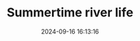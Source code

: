 ---
layout: post
title: 'Summertime river life'
date: '2024-09-16 16:13:16'
last_modified_at: '2024-09-16 16:13:16'
category: "Cambridge"
tags:
  - UK
  - Cambridge
  - river
description: "Punters and punts on the River Cam"
featImage: '20150620_cambridge-0711.webp'
featImageAlt: 'Punts, the characteristic Cantabrigian boats, being docked at the end of the day'
featImageWidth: '1440'
featImageHeight: '958'
shotOn: '2015-06-20'
coffeeTable: false
---